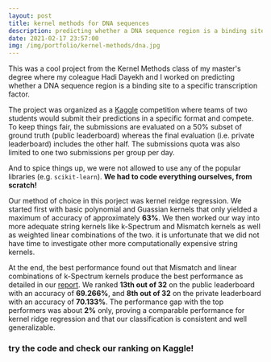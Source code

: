 ```yaml
---
layout: post
title: kernel methods for DNA sequences
description: predicting whether a DNA sequence region is a binding site to a specific transcription factor
date: 2021-02-17 23:57:00
img: /img/portfolio/kernel-methods/dna.jpg
---
```


This was a cool project from the Kernel Methods class of my master's degree where my coleague Hadi Dayekh and I worked on predicting whether a DNA sequence region is a binding site to a specific transcription factor.

The project was organized as a [Kaggle](https://www.kaggle.com/c/advanced-learning-models-2020) competition where teams of two students would submit their predictions in a specific format and compete. To keep things fair, the submissions are evaluated on a 50% subset of ground truth (public leaderboard) whereas the final evaluation (i.e. private leaderboard) includes the other half. The submissions quota was also limited to one two submissions per group per day.

And to spice things up, we were not allowed to use any of the popular libraries (e.g. `scikit-learn`). **We had to code everything ourselves, from scratch!**

Our method of choice in this porject was kernel reidge regression. We started first with basic polynomial and Guassian kernels that only yielded a maximum of accuracy of approximately **63%**. We then worked our way into more adequate string kernels like k-Spectrum and Mismatch kernels as well as weighted linear combinations of the two. it is unfortunate that we did not have time to investigate other more computationally expensive string kernels.

At the end, the best performance found out that Mismatch and linear combinations of k-Spectrum kernels produce the best performance as detailed in our [report](https://raw.githubusercontent.com/iskandergaba/mosig2-kernel-methods-project/master/report.pdf). We ranked **13th out of 32** on the public leaderboard with an accuracy of **69.266%**, and **8th out of 32** on the private leaderboard with an accuracy of **70.133%**. The performance gap with the top performers was about **2%** only, proving a comparable performance for kernel ridge regression and that our classification is consistent and well generalizable.

<h3 class="thick">try the code and check our ranking on Kaggle!</h3>
<br/>
<span class="contacticon center">
	<a href="https://github.com/iskandergaba/mosig2-kernel-methods-project" target="_blank"><i class="fab fa-github"></i></a>
	<a href="https://www.kaggle.com/c/advanced-learning-models-2020" target="_blank"><i class="fab fa-kaggle"></i></a>
	<a href="https://www.kaggle.com/c/advanced-learning-models-2020" target="_blank"><i class="fas fa-dna"></i></a>
</span>
